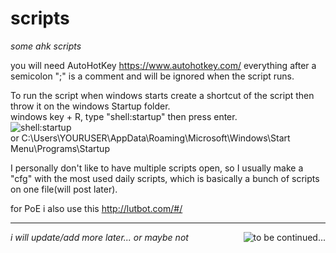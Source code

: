# scripts
<i>some ahk scripts</i>

you will need AutoHotKey https://www.autohotkey.com/
everything after a semicolon ";" is a comment and will be ignored when the script runs.

To run the script when windows starts create a shortcut of the script then throw it on the windows Startup folder.<br>
windows key + R, type "shell:startup" then press enter.<br>
<img src="https://i.imgur.com/FdmOJXT.jpg" alt="shell:startup"><br>
<h20>or C:\Users\YOURUSER\AppData\Roaming\Microsoft\Windows\Start Menu\Programs\Startup


I personally don't like to have multiple scripts open, so I usually make a "cfg" with the most used daily scripts, which is basically a bunch of scripts on one file(will post later).


for PoE i also use this
http://lutbot.com/#/



<hr>
<i>i will update/add more later... or maybe not</i>




<img src="https://i0.kym-cdn.com/photos/images/newsfeed/001/026/838/cc4.jpeg" alt="to be continued..." align="right">
